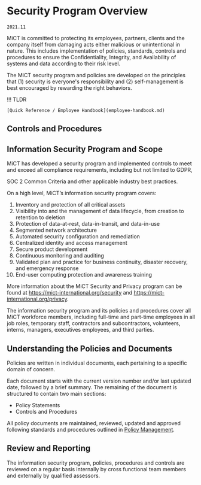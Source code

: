 # Security Program Overview

`2021.11`

MiCT is committed to protecting its employees, partners,
clients and the company itself from damaging acts either malicious or
unintentional in nature. This includes implementation of policies, standards,
controls and procedures to ensure the Confidentiality, Integrity, and
Availability of systems and data according to their risk level.

The MiCT security program and policies are developed on the
principles that (1) security is everyone's responsibility and (2)
self-management is best encouraged by rewarding the right behaviors.

!!! TLDR

    [Quick Reference / Employee Handbook](employee-handbook.md)



## Controls and Procedures


## Information Security Program and Scope

MiCT has developed a security program and implemented controls
to meet and exceed all compliance requirements, including but not limited to
GDPR,


SOC 2 Common Criteria and other applicable industry best practices.

On a high level, MiCT’s information security program covers:

1. Inventory and protection of all critical assets
2. Visibility into and the management of data lifecycle, from creation to
   retention to deletion
3. Protection of data-at-rest, data-in-transit, and data-in-use
4. Segmented network architecture
5. Automated security configuration and remediation
6. Centralized identity and access management
7. Secure product development
8. Continuous monitoring and auditing
9. Validated plan and practice for business continuity, disaster recovery, and
   emergency response
10. End-user computing protection and awareness training

More information about the MiCT Security and Privacy program can
be found at [https:&#x2F;&#x2F;mict-international.org&#x2F;security](https://mict-international.org/security) and
[https:&#x2F;&#x2F;mict-international.org&#x2F;privacy](https://mict-international.org/privacy).

The information security program and its policies and procedures cover all
MiCT workforce members, including full-time and part-time
employees in all job roles, temporary staff, contractors and subcontractors,
volunteers, interns, managers, executives employees, and third parties.


## Understanding the Policies and Documents

Policies are written in individual documents, each pertaining to a specific
domain of concern.

Each document starts with the current version number and/or last updated date,
followed by a brief summary.  The remaining of the document is structured to
contain two main sections:

* Policy Statements
* Controls and Procedures

All policy documents are maintained, reviewed, updated and approved following
standards and procedures outlined in [Policy Management](policy-mgmt.md).



## Review and Reporting

The information security program, policies, procedures and controls are reviewed
on a regular basis internally by cross functional team members and externally by
qualified assessors.


